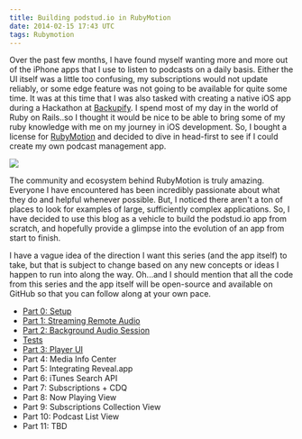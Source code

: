 ```yaml
---
title: Building podstud.io in RubyMotion
date: 2014-02-15 17:43 UTC
tags: Rubymotion
---
```


Over the past few months, I have found myself wanting more and more out of the iPhone apps that I use to listen to podcasts on a daily basis. Either the UI itself was a little too confusing, my subscriptions would not update reliably, or some edge feature was not going to be available for quite some time. It was at this time that I was also tasked with creating a native iOS app during a Hackathon at [Backupify](http://www.backupify.com). I spend most of my day in the world of Ruby on Rails..so I thought it would be nice to be able to bring some of my ruby knowledge with me on my journey in iOS development. So, I bought a license for [RubyMotion](http://www.rubymotion) and decided to dive in head-first to see if I could create my own podcast management app. 

![](/blog/building-podstudio-in-rubymotion/logotype-icon.png)

The community and ecosystem behind RubyMotion is truly amazing. Everyone I have encountered has been incredibly passionate about what they do and helpful whenever possible. But, I noticed there aren't a ton of places to look for examples of large, sufficiently complex applications. So, I have decided to use this blog as a vehicle to build the podstud.io app from scratch, and hopefully provide a glimpse into the evolution of an app from start to finish.

I have a vague idea of the direction I want this series (and the app itself) to take, but that is subject to change based on any new concepts or ideas I happen to run into along the way. Oh...and I should mention that all the code from this series and the app itself will be open-source and available on GitHub so that you can follow along at your own pace.

* [Part 0: Setup](http://podstud.io/building-podstudio-in-rubymotion-setup/)
* [Part 1: Streaming Remote Audio](http://podstud.io/building-podstudio-in-rubymotion-part-1/)
* [Part 2: Background Audio Session](http://podstud.io/building-podstudio-in-rubymotion-part-2/)
* [Tests](http://podstud.io/bonus-building-podstudio-in-rubymotion-tests/)
* [Part 3: Player UI](http://podstud.io/building-podstudio-in-rubymotion-part-3/)
* Part 4: Media Info Center
* Part 5: Integrating Reveal.app
* Part 6: iTunes Search API
* Part 7: Subscriptions + CDQ
* Part 8: Now Playing View
* Part 9: Subscriptions Collection View
* Part 10: Podcast List View
* Part 11: TBD
